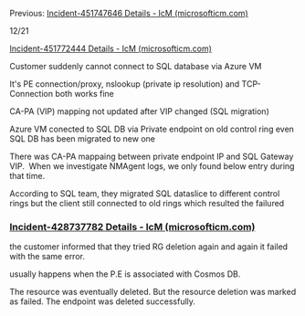 


Previous:
[Incident-451747646 Details - IcM (microsofticm.com)](https://portal.microsofticm.com/imp/v3/incidents/details/451747646/home)

12/21

[Incident-451772444 Details - IcM (microsofticm.com)](https://portal.microsofticm.com/imp/v3/incidents/details/451772444/home)

Customer suddenly cannot connect to SQL database via Azure VM 

It's PE connection/proxy, nslookup (private ip resolution) and TCP-Connection both works fine 

CA-PA (VIP) mapping not updated after VIP changed (SQL migration)

Azure VM conected to SQL DB via Private endpoint on old control ring even SQL DB has been migrated to new one

There was CA-PA mappaing between private endpoint IP and SQL Gateway VIP.  When we investigate NMAgent logs, we only found below entry during that time.

According to SQL team, they migrated SQL dataslice to different control rings but the client still connected to old rings which resulted the failured



### [Incident-428737782 Details - IcM (microsofticm.com)](https://portal.microsofticm.com/imp/v3/incidents/details/428737782/home)

the customer informed that they tried RG deletion again and again it failed with the same error.

usually happens when the P.E is associated with Cosmos DB.


The resource was eventually deleted.
But the resource deletion was marked as failed.
The endpoint was deleted successfully.
